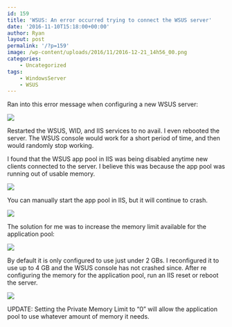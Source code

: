 ```yaml
---
id: 159
title: 'WSUS: An error occurred trying to connect the WSUS server'
date: '2016-11-10T15:18:00+00:00'
author: Ryan
layout: post
permalink: '/?p=159'
image: /wp-content/uploads/2016/11/2016-12-21_14h56_00.png
categories:
    - Uncategorized
tags:
    - WindowsServer
    - WSUS
---
```


Ran into this error message when configuring a new WSUS server:

[![](https://geekyryan.com/wp-content/uploads/2016/11/2016-12-21_14h56_00.png)](https://geekyryan.com/wp-content/uploads/2016/11/2016-12-21_14h56_00.png)

Restarted the WSUS, WID, and IIS services to no avail. I even rebooted the server. The WSUS console would work for a short period of time, and then would randomly stop working.

I found that the WSUS app pool in IIS was being disabled anytime new clients connected to the server. I believe this was because the app pool was running out of usable memory.

[![](https://geekyryan.com/wp-content/uploads/2016/11/2016-11-09_21h28_56.png)](https://geekyryan.com/wp-content/uploads/2016/11/2016-11-09_21h28_56.png)

You can manually start the app pool in IIS, but it will continue to crash.

[![](https://geekyryan.com/wp-content/uploads/2016/11/2016-12-21_14h56_48.png)](https://geekyryan.com/wp-content/uploads/2016/11/2016-12-21_14h56_48.png)

The solution for me was to increase the memory limit available for the application pool:

[![](https://geekyryan.com/wp-content/uploads/2016/11/2016-12-21_14h57_38.png)](https://geekyryan.com/wp-content/uploads/2016/11/2016-12-21_14h57_38.png)

By default it is only configured to use just under 2 GBs. <span style="text-align: center;">I reconfigured it to use up to 4 GB and the WSUS console has not crashed since. After re configuring the memory for the application pool, run an IIS reset or reboot the server.</span>

[![](https://geekyryan.com/wp-content/uploads/2016/11/2016-11-09_21h31_40.png)](https://geekyryan.com/wp-content/uploads/2016/11/2016-11-09_21h31_40.png)

UPDATE: Setting the Private Memory Limit to “0” will allow the application pool to use whatever amount of memory it needs.